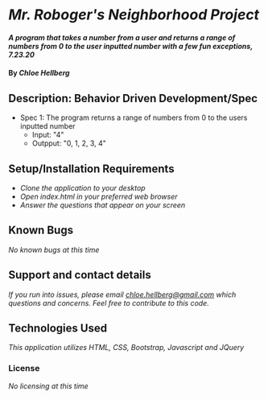 # _Mr. Roboger's Neighborhood Project_

#### _A program that takes a number from a user and returns a range of numbers from 0 to the user inputted number with a few fun exceptions, 7.23.20_

#### By _**Chloe Hellberg**_

## Description: Behavior Driven Development/Spec

* Spec 1: The program returns a range of numbers from 0 to the users inputted number
  * Input: "4"
  * Outpput: "0, 1, 2, 3, 4"

## Setup/Installation Requirements

* _Clone the application to your desktop_
* _Open index.html in your preferred web browser_
* _Answer the questions that appear on your screen_

## Known Bugs

_No known bugs at this time_

## Support and contact details

_If you run into issues, please email chloe.hellberg@gmail.com which questions and concerns. Feel free to contribute to this code._

## Technologies Used

_This application utilizes HTML, CSS, Bootstrap, Javascript and JQuery_

### License

*No licensing at this time*